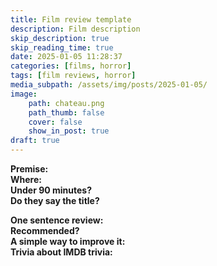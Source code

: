 ```yaml
---
title: Film review template
description: Film description
skip_description: true
skip_reading_time: true
date: 2025-01-05 11:28:37
categories: [films, horror]
tags: [film reviews, horror]
media_subpath: /assets/img/posts/2025-01-05/
image:
    path: chateau.png
    path_thumb: false
    cover: false
    show_in_post: true
draft: true
---
```

**Premise:** <br/>
**Where:** <br/>
**Under 90 minutes?** <br/>
**Do they say the title?**

**One sentence review:** <br/>
**Recommended?** <br/>
**A simple way to improve it:** <br/>
**Trivia about IMDB trivia:** <br/>
